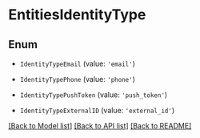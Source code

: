 # EntitiesIdentityType


## Enum

* `IdentityTypeEmail` (value: `'email'`)

* `IdentityTypePhone` (value: `'phone'`)

* `IdentityTypePushToken` (value: `'push_token'`)

* `IdentityTypeExternalID` (value: `'external_id'`)

[[Back to Model list]](../README.md#documentation-for-models) [[Back to API list]](../README.md#documentation-for-api-endpoints) [[Back to README]](../README.md)
